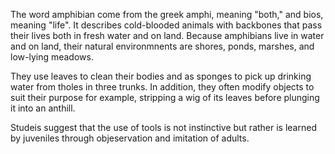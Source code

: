 The word amphibian come from the greek amphi, meaning "both," and bios, meaning "life".
It describes cold-blooded animals with backbones that pass their lives both in fresh water and on land.
Because amphibians live in water and on land, their natural environmnents are shores, ponds, marshes, and low-lying meadows.

They use leaves to clean their bodies and as sponges to pick up drinking water from tholes in three trunks.
In addition, they often modify objects to suit their purpose
for example, stripping a wig of its leaves before plunging it into an anthill.

Studeis suggest that the use of tools is not instinctive but rather is learned by juveniles through objeservation and imitation of adults.
